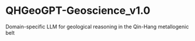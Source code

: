 # QHGeoGPT-Geoscience_v1.0
Domain-specific LLM for geological reasoning in the Qin-Hang metallogenic belt
